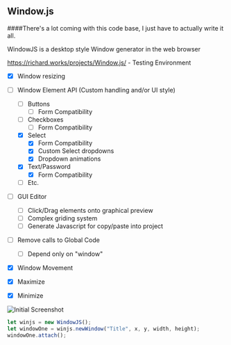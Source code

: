 ## Window.js
####There's a lot coming with this code base, I just have to actually write it all.

WindowJS is a desktop style Window generator in the web browser

https://richard.works/projects/Window.js/ - Testing Environment

- [x] Window resizing
- [ ] Window Element API (Custom handling and/or UI style)
    - [ ] Buttons
        - [ ] Form Compatibility
    - [ ] Checkboxes
        - [ ] Form Compatibility
    - [x] Select
        - [x] Form Compatibility
        - [x] Custom Select dropdowns
        - [x] Dropdown animations
    - [x] Text/Password
        - [x] Form Compatibility
    - [ ] Etc.
- [ ] GUI Editor
    - [ ] Click/Drag elements onto graphical preview
    - [ ] Complex griding system
    - [ ] Generate Javascript for copy/paste into project
- [ ] Remove calls to Global Code
	- [ ] Depend only on "window"
- [x] Window Movement
- [x] Maximize
- [x] Minimize


![Initial Screenshot](https://lh3.googleusercontent.com/v7BoUFXsUCu0gQdb3ckGhIlhReA0rBs_iAqP1neFJmFv6hpB3jJIigAD8JqF941ORnfUpN6eJoeRHb1xGOszxpKL1Pr2OBIttIWXdNyOZr2cKsJngYL9rD53zGOTBrFpvruUBBjVyw=w2400)

```javascript
let winjs = new WindowJS();
let windowOne = winjs.newWindow("Title", x, y, width, height);
windowOne.attach();
```
